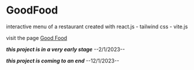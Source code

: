 # GoodFood
interactive menu of a restaurant created with react.js - tailwind css - vite.js

visit the page <a href="https://ivanscaglioni.github.io/goodfood/" target="blank" >Good Food</a>

***this project is in a very early stage*** --2/1/2023--  

***this project is coming to an end*** --12/1/2023--


